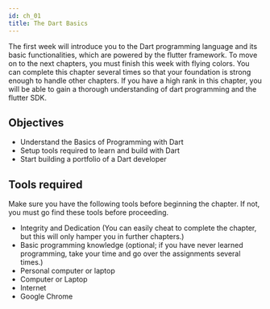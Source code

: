 ```yaml
---
id: ch_01
title: The Dart Basics
---
```


The first week will introduce you to the Dart programming language and its basic functionalities, which are powered by the flutter framework. To move on to the next chapters, you must finish this week with flying colors. You can complete this chapter several times so that your foundation is strong enough to handle other chapters.
If you have a high rank in this chapter, you will be able to gain a thorough understanding of dart programming and the flutter SDK.

## Objectives

- Understand the Basics of Programming with Dart
- Setup tools required to learn and build with Dart
- Start building a portfolio of a Dart developer

## Tools required

Make sure you have the following tools before beginning the chapter. If not, you must go find these tools before proceeding.

- Integrity and Dedication (You can easily cheat to complete the chapter, but this will only hamper you in further chapters.)
- Basic programming knowledge (optional; if you have never learned programming, take your time and go over the assignments several times.)
- Personal computer or laptop
- Computer or Laptop
- Internet
- Google Chrome

